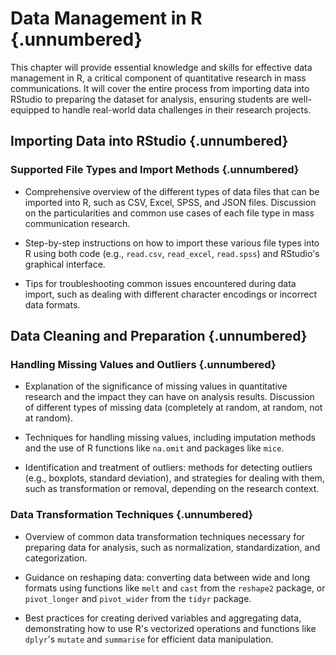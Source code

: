 # Data Management in R {.unnumbered}

This chapter will provide essential knowledge and skills for effective data management in R, a critical component of quantitative research in mass communications. It will cover the entire process from importing data into RStudio to preparing the dataset for analysis, ensuring students are well-equipped to handle real-world data challenges in their research projects.

## Importing Data into RStudio {.unnumbered}

### Supported File Types and Import Methods {.unnumbered}

- Comprehensive overview of the different types of data files that can be imported into R, such as CSV, Excel, SPSS, and JSON files. Discussion on the particularities and common use cases of each file type in mass communication research.

- Step-by-step instructions on how to import these various file types into R using both code (e.g., `read.csv`, `read_excel`, `read.spss`) and RStudio's graphical interface.

- Tips for troubleshooting common issues encountered during data import, such as dealing with different character encodings or incorrect data formats.

## Data Cleaning and Preparation {.unnumbered}

### Handling Missing Values and Outliers {.unnumbered}

- Explanation of the significance of missing values in quantitative research and the impact they can have on analysis results. Discussion of different types of missing data (completely at random, at random, not at random).

- Techniques for handling missing values, including imputation methods and the use of R functions like `na.omit` and packages like `mice`.

- Identification and treatment of outliers: methods for detecting outliers (e.g., boxplots, standard deviation), and strategies for dealing with them, such as transformation or removal, depending on the research context.

### Data Transformation Techniques {.unnumbered}

- Overview of common data transformation techniques necessary for preparing data for analysis, such as normalization, standardization, and categorization.

- Guidance on reshaping data: converting data between wide and long formats using functions like `melt` and `cast` from the `reshape2` package, or `pivot_longer` and `pivot_wider` from the `tidyr` package.

- Best practices for creating derived variables and aggregating data, demonstrating how to use R's vectorized operations and functions like `dplyr`'s `mutate` and `summarise` for efficient data manipulation.
